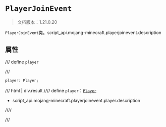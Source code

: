 # `PlayerJoinEvent`

> 文档版本：1.21.0.20

`PlayerJoinEvent`类。script_api.mojang-minecraft.playerjoinevent.description

## 属性

/// define
`player`


///

```js
player: Player;
```

/// html | div.result
//// define
`player`：[`Player`](./player.md)

- script_api.mojang-minecraft.playerjoinevent.player.description


////

///

